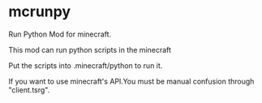 # mcrunpy

Run Python Mod for minecraft.

This mod can run python scripts in the minecraft

Put the scripts into .minecraft/python to run it.

If you want to use minecraft's API.You must be manual confusion through "client.tsrg".

